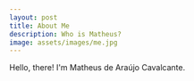 ```yaml
---
layout: post
title: About Me
description: Who is Matheus?
image: assets/images/me.jpg
---
```


Hello, there! I'm Matheus de Araújo Cavalcante.
